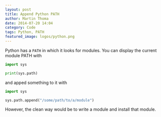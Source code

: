 ```yaml
---
layout: post
title: Append Python PATH
author: Martin Thoma
date: 2014-07-20 14:04
category: Code
tags: Python, PATH
featured_image: logos/python.png
---
```


Python has a `PATH` in which it looks for modules. You can display the current
module PATH with

```python
import sys

print(sys.path)
```

and apped something to it with

```python
import sys

sys.path.append("/some/path/to/a/module")
```

However, the clean way would be to write a module and install that module.